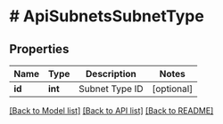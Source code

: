 # # ApiSubnetsSubnetType

## Properties

Name | Type | Description | Notes
------------ | ------------- | ------------- | -------------
**id** | **int** | Subnet Type ID | [optional]

[[Back to Model list]](../../README.md#models) [[Back to API list]](../../README.md#endpoints) [[Back to README]](../../README.md)
